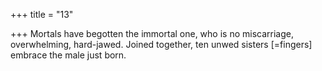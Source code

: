 +++
title = "13"

+++
Mortals have begotten the immortal one, who is no miscarriage,  overwhelming, hard-jawed.
Joined together, ten unwed sisters [=fingers] embrace the male just born. 